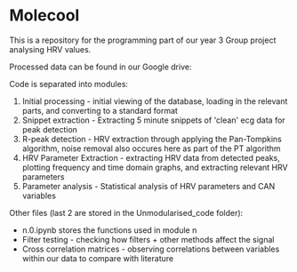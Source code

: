 # Molecool

This is a repository for the programming part of our year 3 Group project analysing HRV values.

Processed data can be found in our Google drive:

Code is separated into modules:
  1. Initial processing - initial viewing of the database, loading in the relevant parts, and converting to a standard format
  2. Snippet extraction - Extracting 5 minute snippets of 'clean' ecg data for peak detection
  3. R-peak detection - HRV extraction through applying the Pan-Tompkins algorithm, noise removal also occures here as part of the PT algorithm
  4. HRV Parameter Extraction - extracting HRV data from detected peaks, plotting frequency and time domain graphs, and extracting relevant HRV parameters
  5. Parameter analysis - Statistical analysis of HRV parameters and CAN variables

Other files (last 2 are stored in the Unmodularised_code folder):
  - n.0.ipynb stores the functions used in module n
  - Filter testing - checking how filters + other methods affect the signal
  - Cross correlation matrices - observing correlations between variables within our data to compare with literature
